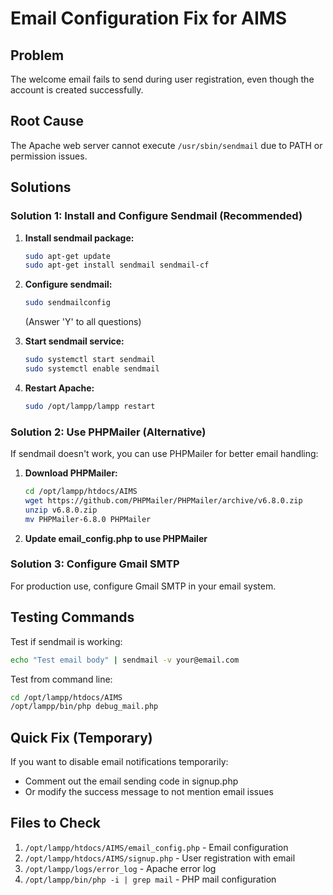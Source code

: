 # Email Configuration Fix for AIMS

## Problem
The welcome email fails to send during user registration, even though the account is created successfully.

## Root Cause
The Apache web server cannot execute `/usr/sbin/sendmail` due to PATH or permission issues.

## Solutions

### Solution 1: Install and Configure Sendmail (Recommended)

1. **Install sendmail package:**
   ```bash
   sudo apt-get update
   sudo apt-get install sendmail sendmail-cf
   ```

2. **Configure sendmail:**
   ```bash
   sudo sendmailconfig
   ```
   (Answer 'Y' to all questions)

3. **Start sendmail service:**
   ```bash
   sudo systemctl start sendmail
   sudo systemctl enable sendmail
   ```

4. **Restart Apache:**
   ```bash
   sudo /opt/lampp/lampp restart
   ```

### Solution 2: Use PHPMailer (Alternative)

If sendmail doesn't work, you can use PHPMailer for better email handling:

1. **Download PHPMailer:**
   ```bash
   cd /opt/lampp/htdocs/AIMS
   wget https://github.com/PHPMailer/PHPMailer/archive/v6.8.0.zip
   unzip v6.8.0.zip
   mv PHPMailer-6.8.0 PHPMailer
   ```

2. **Update email_config.php to use PHPMailer**

### Solution 3: Configure Gmail SMTP

For production use, configure Gmail SMTP in your email system.

## Testing Commands

Test if sendmail is working:
```bash
echo "Test email body" | sendmail -v your@email.com
```

Test from command line:
```bash
cd /opt/lampp/htdocs/AIMS
/opt/lampp/bin/php debug_mail.php
```

## Quick Fix (Temporary)

If you want to disable email notifications temporarily:
- Comment out the email sending code in signup.php
- Or modify the success message to not mention email issues

## Files to Check

1. `/opt/lampp/htdocs/AIMS/email_config.php` - Email configuration
2. `/opt/lampp/htdocs/AIMS/signup.php` - User registration with email
3. `/opt/lampp/logs/error_log` - Apache error log
4. `/opt/lampp/bin/php -i | grep mail` - PHP mail configuration